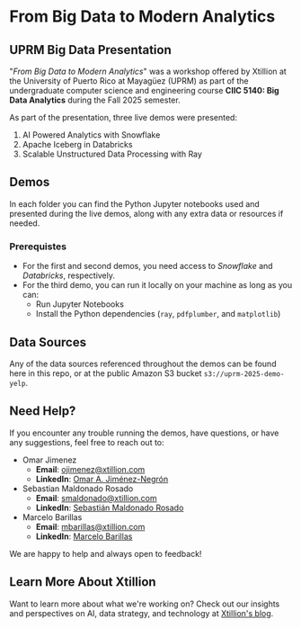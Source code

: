 # From Big Data to Modern Analytics

## UPRM Big Data Presentation

"_From Big Data to Modern Analytics_" was a workshop offered by Xtillion at the University of Puerto Rico at Mayagüez (UPRM) as part of the undergraduate computer science and engineering course **CIIC 5140: Big Data Analytics** during the Fall 2025 semester.

As part of the presentation, three live demos were presented:

1. AI Powered Analytics with Snowflake
2. Apache Iceberg in Databricks
3. Scalable Unstructured Data Processing with Ray

## Demos

In each folder you can find the Python Jupyter notebooks used and presented during the live demos, along with any extra data or resources if needed.

### Prerequistes

* For the first and second demos, you need access to _Snowflake_ and _Databricks_, respectively.
* For the third demo, you can run it locally on your machine as long as you can:
  * Run Jupyter Notebooks
  * Install the Python dependencies (`ray`, `pdfplumber`, and `matplotlib`)

## Data Sources

Any of the data sources referenced throughout the demos can be found here in this repo, or at the public Amazon S3 bucket `s3://uprm-2025-demo-yelp`.

## Need Help?

If you encounter any trouble running the demos, have questions, or have any suggestions, feel free to reach out to:

* Omar Jimenez
  * **Email**: [ojimenez@xtillion.com](mailto:ojimenez@xtillion.com)
  * **LinkedIn**: [Omar A. Jiménez-Negrón](https://www.linkedin.com/in/omarjn/)
* Sebastian Maldonado Rosado
  * **Email**: [smaldonado@xtillion.com](mailto:smaldonado@xtillion.com)
  * **LinkedIn**: [Sebastián Maldonado Rosado](https://www.linkedin.com/in/sebastian-maldonado-rosado/)
* Marcelo Barillas
  * **Email**: [mbarillas@xtillion.com](mailto:mbarillas@xtillion.com)
  * **LinkedIn**: [Marcelo Barillas](https://www.linkedin.com/in/marcelo-barillas/)

We are happy to help and always open to feedback!

## Learn More About Xtillion

Want to learn more about what we're working on? Check out our insights and perspectives on AI, data strategy, and technology at [Xtillion's blog](https://www.xtillion.com/what-we-think).
